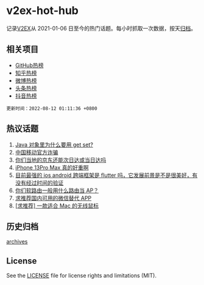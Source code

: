 # v2ex-hot-hub

 记录[V2EX](https://www.v2ex.com/)从 2021-01-06 日至今的热门话题。每小时抓取一次数据，按天[归档](archives)。
 
 ## 相关项目

- [GitHub热榜](https://github.com/snaildev/github-hot-hub)
- [知乎热榜](https://github.com/snaildev/zhihu-hot-hub)
- [微博热榜](https://github.com/snaildev/weibo-hot-hub)
- [头条热榜](https://github.com/snaildev/toutiao-hot-hub)
- [抖音热榜](https://github.com/snaildev/douyin-hot-hub)


 `更新时间：2022-08-12 01:11:36 +0800`

## 热议话题

1. [Java 对象里为什么要用 get set?](https://www.v2ex.com/t/872064)
1. [中国移动官方诈骗](https://www.v2ex.com/t/872095)
1. [你们当地的京东还能次日达或当日达吗](https://www.v2ex.com/t/872126)
1. [iPhone 13Pro Max 真的好重啊](https://www.v2ex.com/t/872123)
1. [目前最强的 ios android 跨端框架是 flutter 吗，它发展前景是不是很美好，有没有经过时间的验证](https://www.v2ex.com/t/872077)
1. [你们软路由一般用什么路由当 AP？](https://www.v2ex.com/t/872108)
1. [求推荐国内可用的微信替代 APP](https://www.v2ex.com/t/872202)
1. [[求推荐] 一款适合 Mac 的无线鼠标](https://www.v2ex.com/t/872142)

## 历史归档

[archives](archives)

## License

See the [LICENSE](LICENSE) file for license rights and limitations (MIT).
